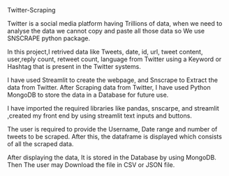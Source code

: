 Twitter-Scraping
 
Twitter is a social media platform having Trillions of data, when we need to analyse the data we cannot copy and paste all those data so We use SNSCRAPE python package.
 
In this project,I retrived data like Tweets, date, id, url, tweet content, user,reply count, retweet count, language from Twitter using a Keyword or Hashtag that is present in the Twitter systems.

I have used Streamlit to create the webpage, and Snscrape to Extract the data from Twitter. After Scraping data from Twitter, I have used Python MongoDB to store the data in a Database for future use.

I have imported the required libraries like pandas, snscarpe, and streamlit ,created my front end by using streamlit text inputs and buttons.

The user is required to provide the Username, Date range and number of tweets to be scraped. After this, the dataframe is displayed which consists of all the scraped data.

After displaying the data, It is stored in the Database by using MongoDB. Then The user may Download the file in CSV or JSON file.
